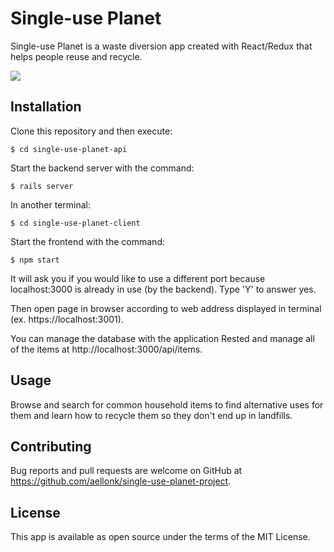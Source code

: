 # Single-use Planet
Single-use Planet is a waste diversion app created with React/Redux that helps people reuse and recycle.  

![](single-use-planet-client/src/images/Single-use_planet.png)

## Installation

Clone this repository and then execute:

`$ cd single-use-planet-api`

Start the backend server with the command:

`$ rails server`

In another terminal:

`$ cd single-use-planet-client`

Start the frontend with the command: 

`$ npm start`

It will ask you if you would like to use a different port because localhost:3000 is already in use (by the backend). Type 'Y' to answer yes.

Then open page in browser according to web address displayed in terminal (ex. https://localhost:3001).

You can manage the database with the application Rested and manage all of the items at http://localhost:3000/api/items.

## Usage
Browse and search for common household items to find alternative uses for them and learn how to recycle them so they don't end up in landfills.

## Contributing
Bug reports and pull requests are welcome on GitHub at https://github.com/aellonk/single-use-planet-project.

## License
This app is available as open source under the terms of the MIT License.